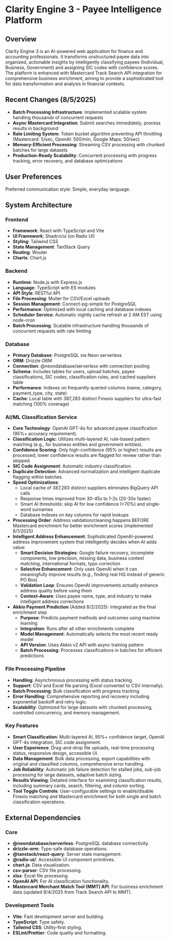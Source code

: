 # Clarity Engine 3 - Payee Intelligence Platform

## Overview
Clarity Engine 3 is an AI-powered web application for finance and accounting professionals. It transforms unstructured payee data into organized, actionable insights by intelligently classifying payees (Individual, Business, Government) and assigning SIC codes with confidence scores. The platform is enhanced with Mastercard Track Search API integration for comprehensive business enrichment, aiming to provide a sophisticated tool for data transformation and analysis in financial contexts.

## Recent Changes (8/5/2025)
- **Batch Processing Infrastructure**: Implemented scalable system handling thousands of concurrent requests
- **Async Mastercard Integration**: Submit searches immediately, process results in background
- **Rate Limiting System**: Token bucket algorithm preventing API throttling (Mastercard: 5/sec, OpenAI: 500/min, Google Maps: 50/sec)
- **Memory-Efficient Processing**: Streaming CSV processing with chunked batches for large datasets
- **Production-Ready Scalability**: Concurrent processing with progress tracking, error recovery, and database optimizations

## User Preferences
Preferred communication style: Simple, everyday language.

## System Architecture

### Frontend
- **Framework**: React with TypeScript and Vite
- **UI Framework**: Shadcn/ui (on Radix UI)
- **Styling**: Tailwind CSS
- **State Management**: TanStack Query
- **Routing**: Wouter
- **Charts**: Chart.js

### Backend
- **Runtime**: Node.js with Express.js
- **Language**: TypeScript with ES modules
- **API Style**: RESTful API
- **File Processing**: Multer for CSV/Excel uploads
- **Session Management**: Connect-pg-simple for PostgreSQL
- **Performance**: Optimized with local caching and database indexes
- **Scheduler Service**: Automatic nightly cache refresh at 2 AM EST using node-cron
- **Batch Processing**: Scalable infrastructure handling thousands of concurrent requests with rate limiting

### Database
- **Primary Database**: PostgreSQL via Neon serverless
- **ORM**: Drizzle ORM
- **Connection**: @neondatabase/serverless with connection pooling
- **Schema**: Includes tables for users, upload batches, payee classifications, SIC codes, classification rules, and cached suppliers table
- **Performance**: Indexes on frequently queried columns (name, category, payment_type, city, state)
- **Cache**: Local table with 387,283 distinct Finexio suppliers for ultra-fast matching (100% coverage)

### AI/ML Classification Service
- **Core Technology**: OpenAI GPT-4o for advanced payee classification (95%+ accuracy requirement).
- **Classification Logic**: Utilizes multi-layered AI, rule-based pattern matching (e.g., for business entities and government entities).
- **Confidence Scoring**: Only high-confidence (95% or higher) results are processed; lower confidence results are flagged for review rather than skipped.
- **SIC Code Assignment**: Automatic industry classification.
- **Duplicate Detection**: Advanced normalization and intelligent duplicate flagging within batches.
- **Speed Optimizations**: 
  - Local cache of 387,283 distinct suppliers eliminates BigQuery API calls
  - Response times improved from 30-45s to 1-2s (20-30x faster)
  - Smart AI thresholds: skip AI for low confidence (<70%) and single-word surnames
  - Database indexes on key columns for rapid lookups
- **Processing Order**: Address validation/cleaning happens BEFORE Mastercard enrichment for better enrichment scores (implemented 8/1/2025)
- **Intelligent Address Enhancement**: Sophisticated OpenAI-powered address improvement system that intelligently decides when AI adds value:
  - **Smart Decision Strategies**: Google failure recovery, incomplete components, low precision, missing data, business context matching, international formats, typo correction
  - **Selective Enhancement**: Only uses OpenAI when it can meaningfully improve results (e.g., finding real HQ instead of generic PO Box)
  - **Validation Loop**: Ensures OpenAI improvements actually enhance address quality before using them
  - **Context-Aware**: Uses payee name, type, and industry to make intelligent address corrections
- **Akkio Payment Prediction** (Added 8/2/2025): Integrated as the final enrichment step
  - **Purpose**: Predicts payment methods and outcomes using machine learning
  - **Integration**: Runs after all other enrichments complete
  - **Model Management**: Automatically selects the most recent ready model
  - **API Version**: Uses Akkio v2 API with async training pattern
  - **Batch Processing**: Processes classifications in batches for efficient predictions

### File Processing Pipeline
- **Handling**: Asynchronous processing with status tracking.
- **Support**: CSV and Excel file parsing (Excel converted to CSV internally).
- **Batch Processing**: Bulk classification with progress tracking.
- **Error Handling**: Comprehensive reporting and recovery including exponential backoff and retry logic.
- **Scalability**: Optimized for large datasets with chunked processing, controlled concurrency, and memory management.

### Key Features
- **Smart Classification**: Multi-layered AI, 95%+ confidence target, OpenAI GPT-4o integration, SIC code assignment.
- **User Experience**: Drag-and-drop file uploads, real-time processing status, responsive design, accessible UI.
- **Data Management**: Bulk data processing, export capabilities with original and classified columns, comprehensive error handling.
- **Job Reliability**: Automatic job failure detection for stalled jobs, sub-job processing for large datasets, adaptive batch sizing.
- **Results Viewing**: Detailed interface for examining classification results, including summary cards, search, filtering, and column sorting.
- **Tool Toggle Controls**: User-configurable settings to enable/disable Finexio matching and Mastercard enrichment for both single and batch classification operations.

## External Dependencies

### Core
- **@neondatabase/serverless**: PostgreSQL database connectivity.
- **drizzle-orm**: Type-safe database operations.
- **@tanstack/react-query**: Server state management.
- **@radix-ui/**: Accessible UI component primitives.
- **chart.js**: Data visualization.
- **csv-parser**: CSV file processing.
- **xlsx**: Excel file processing.
- **OpenAI API**: For AI classification functionality.
- **Mastercard Merchant Match Tool (MMT) API**: For business enrichment data (updated 8/4/2025 from Track Search API to MMT).

### Development Tools
- **Vite**: Fast development server and building.
- **TypeScript**: Type safety.
- **Tailwind CSS**: Utility-first styling.
- **ESLint/Prettier**: Code quality and formatting.